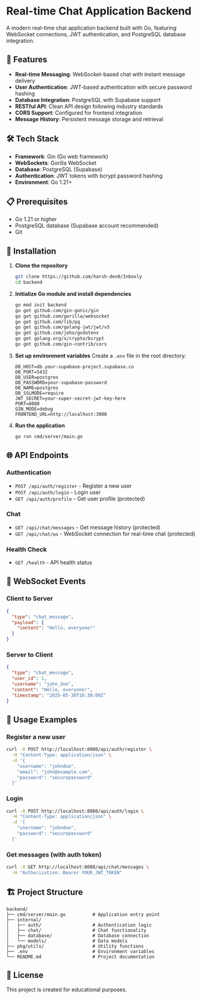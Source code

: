 # Real-time Chat Application Backend

A modern real-time chat application backend built with Go, featuring WebSocket connections, JWT authentication, and PostgreSQL database integration.

## 🚀 Features

- **Real-time Messaging**: WebSocket-based chat with instant message delivery
- **User Authentication**: JWT-based authentication with secure password hashing
- **Database Integration**: PostgreSQL with Supabase support
- **RESTful API**: Clean API design following industry standards
- **CORS Support**: Configured for frontend integration
- **Message History**: Persistent message storage and retrieval

## 🛠️ Tech Stack

- **Framework**: Gin (Go web framework)
- **WebSockets**: Gorilla WebSocket
- **Database**: PostgreSQL (Supabase)
- **Authentication**: JWT tokens with bcrypt password hashing
- **Environment**: Go 1.21+

## 📋 Prerequisites

- Go 1.21 or higher
- PostgreSQL database (Supabase account recommended)
- Git

## 🔧 Installation

1. **Clone the repository**
   ```bash
   git clone https://github.com/harsh-dev0/Inboxly
   cd backend
   ```

2. **Initialize Go module and install dependencies**
   ```bash
   go mod init backend
   go get github.com/gin-gonic/gin
   go get github.com/gorilla/websocket
   go get github.com/lib/pq
   go get github.com/golang-jwt/jwt/v5
   go get github.com/joho/godotenv
   go get golang.org/x/crypto/bcrypt
   go get github.com/gin-contrib/cors
   ```

3. **Set up environment variables**
   Create a `.env` file in the root directory:
   ```env
   DB_HOST=db.your-supabase-project.supabase.co
   DB_PORT=5432
   DB_USER=postgres
   DB_PASSWORD=your-supabase-password
   DB_NAME=postgres
   DB_SSLMODE=require
   JWT_SECRET=your-super-secret-jwt-key-here
   PORT=8080
   GIN_MODE=debug
   FRONTEND_URL=http://localhost:3000
   ```

4. **Run the application**
   ```bash
   go run cmd/server/main.go
   ```

## 🌐 API Endpoints

### Authentication
- `POST /api/auth/register` - Register a new user
- `POST /api/auth/login` - Login user
- `GET /api/auth/profile` - Get user profile (protected)

### Chat
- `GET /api/chat/messages` - Get message history (protected)
- `GET /api/chat/ws` - WebSocket connection for real-time chat (protected)

### Health Check
- `GET /health` - API health status

## 🔌 WebSocket Events

### Client to Server
```json
{
  "type": "chat_message",
  "payload": {
    "content": "Hello, everyone!"
  }
}
```

### Server to Client
```json
{
  "type": "chat_message",
  "user_id": 1,
  "username": "john_doe",
  "content": "Hello, everyone!",
  "timestamp": "2025-05-30T10:30:00Z"
}
```

## 📝 Usage Examples

### Register a new user
```bash
curl -X POST http://localhost:8080/api/auth/register \
  -H "Content-Type: application/json" \
  -d '{
    "username": "johndoe",
    "email": "john@example.com",
    "password": "securepassword"
  }'
```

### Login
```bash
curl -X POST http://localhost:8080/api/auth/login \
  -H "Content-Type: application/json" \
  -d '{
    "username": "johndoe",
    "password": "securepassword"
  }'
```

### Get messages (with auth token)
```bash
curl -X GET http://localhost:8080/api/chat/messages \
  -H "Authorization: Bearer YOUR_JWT_TOKEN"
```

## 🏗️ Project Structure

```
backend/
├── cmd/server/main.go          # Application entry point
├── internal/
│   ├── auth/                   # Authentication logic
│   ├── chat/                   # Chat functionality
│   ├── database/               # Database connection
│   └── models/                 # Data models
├── pkg/utils/                  # Utility functions
├── .env                        # Environment variables
└── README.md                   # Project documentation
```

## 📄 License

This project is created for educational purposes.
